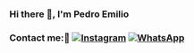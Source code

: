 ### Hi there 👋, I'm Pedro Emilio 

### Contact me:📱 [![Instagram](https://img.shields.io/badge/Instagram-E4405F?&logo=instagram&?&style=flat-square&logoColor=white)](https://www.instagram.com/_pedroo_mello/) [![WhatsApp](https://img.shields.io/badge/WhatsApp-green?logo=whatsapp&style=?&=flat-square&logoColor=white)](https://api.whatsapp.com/send?1=pt_BR&phone=5543996819949)

<!--
**pedrinbrabin/pedrinbrabin** is a ✨ _special_ ✨ repository because its `README.md` (this file) appears on your GitHub profile.

Here are some ideas to get you started:

   I’m currently working on ...
- 🌱 I’m currently learning ...
- 👯 I’m looking to collaborate on ...
- 🤔 I’m looking for help with ...
- 💬 Ask me about ...
- 📫 How to reach me: ...
- 😄 Pronouns: ...
- ⚡ Fun fact: ...
-->
